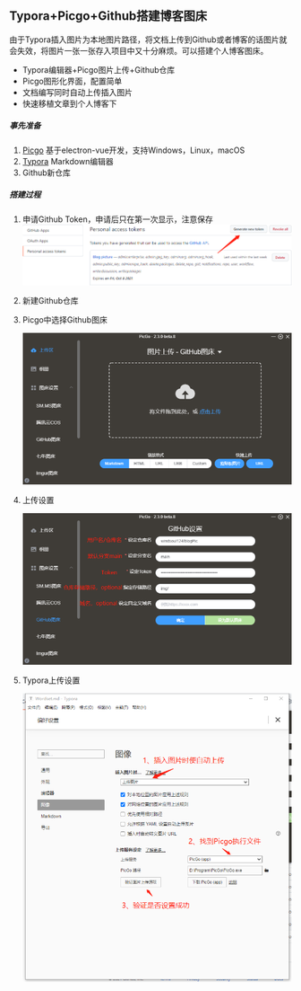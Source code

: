 ## Typora+Picgo+Github搭建博客图床

由于Typora插入图片为本地图片路径，将文档上传到Github或者博客的话图片就会失效，将图片一张一张存入项目中又十分麻烦。可以搭建个人博客图床。

- Typora编辑器+Picgo图片上传+Github仓库
- Picgo图形化界面，配置简单
- 文档编写同时自动上传插入图片
- 快速移植文章到个人博客下

##### 事先准备

1. [Picgo](https://molunerfinn.com/PicGo/) 基于electron-vue开发，支持Windows，Linux，macOS
2. [Typora](https://typora.io/) Markdown编辑器
3. Github新仓库

##### 搭建过程

1. 申请Github Token，申请后只在第一次显示，注意保存![image-20210908161230643](https://raw.githubusercontent.com/windsoul124/blogPic/main/img/image-20210908161230643.png)

2. 新建Github仓库

   

3. Picgo中选择Github图床

   

   ![image-20210908161430183](https://raw.githubusercontent.com/windsoul124/blogPic/main/img/image-20210908161430183.png)

4. 上传设置

   

   ![image-20210908161818830](https://raw.githubusercontent.com/windsoul124/blogPic/main/img/image-20210908161818830.png)

5. Typora上传设置

   

   ![image-20210908162053729](https://raw.githubusercontent.com/windsoul124/blogPic/main/img/image-20210908162053729.png)


